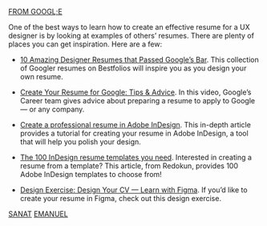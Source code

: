 [FROM GOOGL;E](https://www.bestfolios.com/resume/wenni-zhou)

One of the best ways to learn how to create an effective resume for a UX designer is by looking at examples of others’ resumes. There are plenty of places you can get inspiration. Here are a few:

-   [10 Amazing Designer Resumes that Passed Google’s Bar](https://bestfolios.medium.com/10-amazing-designer-resumes-that-passed-googles-bar-deedb315ec47). This collection of Googler resumes on Bestfolios will inspire you as you design your own resume.
    
-   [Create Your Resume for Google: Tips & Advice](https://www.youtube.com/watch?v=BYUy1yvjHxE). In this video, Google’s Career team gives advice about preparing a resume to apply to Google — or any company.
    
-   [Create a professional resume in Adobe InDesign](https://helpx.adobe.com/indesign/how-to/creative-resume-design.html). This in-depth article provides a tutorial for creating your resume in Adobe InDesign, a tool that will help you polish your design.
    
-   [The 100 InDesign resume templates you need](https://redokun.com/blog/indesign-resume-templates). Interested in creating a resume from a template? This article, from Redokun, provides 100 Adobe InDesign templates to choose from!
    
-   [Design Exercise: Design Your CV — Learn with Figma](https://www.figma.com/resources/learn-design/cv/). If you’d like to create your resume in Figma, check out this design exercise.


[SANAT](https://www.bestfolios.com/resume/sanat-rath)
[EMANUEL](https://www.bestfolios.com/resume/emanuel%E2%80%A8-%C8%99erb%C4%83noiu)
